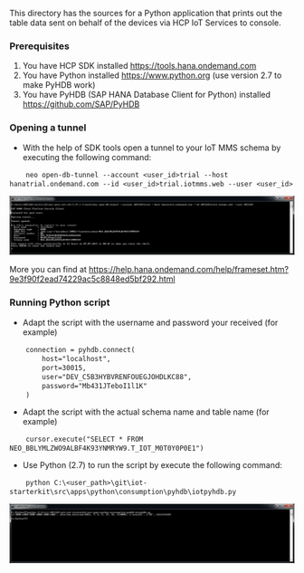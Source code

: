 This directory has the sources for a Python application that prints out the table data sent on behalf of the devices via HCP IoT Services to console.

### Prerequisites

1. You have HCP SDK installed https://tools.hana.ondemand.com
2. You have Python installed https://www.python.org (use version 2.7 to make PyHDB work)
3. You have PyHDB (SAP HANA Database Client for Python) installed https://github.com/SAP/PyHDB

### Opening a tunnel

* With the help of SDK tools open a tunnel to your IoT MMS schema by executing the following command:

```
	neo open-db-tunnel --account <user_id>trial --host hanatrial.ondemand.com --id <user_id>trial.iotmms.web --user <user_id>
```

![Python Consumption Example](../../../../images/xs_tunnel.jpg?raw=true "Python Consumption Example")

More you can find at https://help.hana.ondemand.com/help/frameset.htm?9e3f90f2ead74229ac5c8848ed5bf292.html

### Running Python script

* Adapt the script with the username and password your received (for example)

```
	connection = pyhdb.connect(
    	host="localhost",
    	port=30015,
    	user="DEV_C5B3HYBVRENFOUEGJOHDLKC88",
    	password="Mb431JTeboI1l1K"
	)
```

* Adapt the script with the actual schema name and table name (for example)

```
	cursor.execute("SELECT * FROM NEO_BBLYMLZWO9ALBF4K93YNMRYW9.T_IOT_M0T0Y0P0E1")
```

* Use Python (2.7) to run the script by execute the following command:

```
	python C:\<user_path>\git\iot-starterkit\src\apps\python\consumption\pyhdb\iotpyhdb.py
```

![Python Consumption Example](../../../../images/pyhdb.jpg?raw=true "Python Consumption Example")